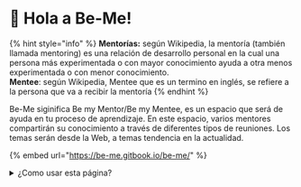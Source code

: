 # 👋 Hola a Be-Me!

{% hint style="info" %}
**Mentorías:** según Wikipedia, la mentoría (también llamada mentoring) es una relación de desarrollo personal en la cual una persona más experimentada o con mayor conocimiento ayuda a otra menos experimentada o con menor conocimiento.\
**Mentee**: según Wikipedia, Mentee que es un termino en inglés, se refiere a la persona que va a recibir la mentoría
{% endhint %}

Be-Me siginifica Be my Mentor/Be my Mentee, es un espacio que será de ayuda en tu proceso de aprendizaje. En este espacio, varios mentores compartirán su conocimiento a través de diferentes tipos de reuniones. Los temas serán desde la Web, a temas tendencia en la actualidad.

{% embed url="https://be-me.gitbook.io/be-me/" %}

<details>

<summary>¿Como usar esta página?</summary>

Este espacio está diseñado como guía, para que puedas usarlo en tu proceso y a la vez lo tengas como una guía en tu aprendizaje.

</details>

